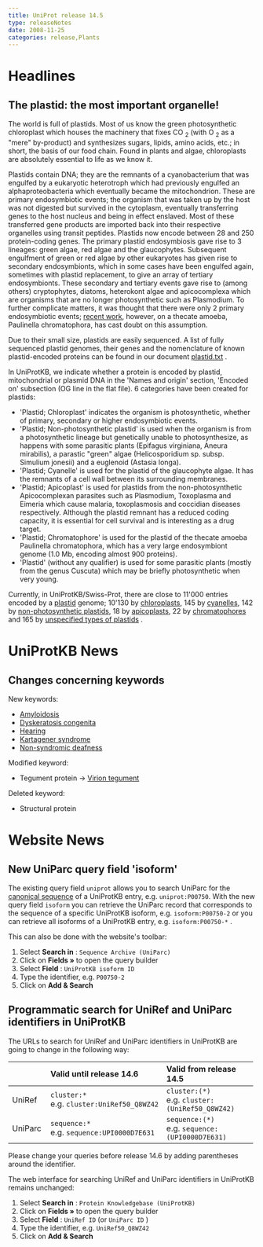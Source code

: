 ```yaml
---
title: UniProt release 14.5
type: releaseNotes
date: 2008-11-25
categories: release,Plants
---
```


# Headlines

## The plastid: the most important organelle!

The world is full of plastids. Most of us know the green photosynthetic chloroplast which houses the machinery that fixes CO <sub>2</sub> (with O <sub>2</sub> as a "mere" by-product) and synthesizes sugars, lipids, amino acids, etc.; in short, the basis of our food chain. Found in plants and algae, chloroplasts are absolutely essential to life as we know it.

Plastids contain DNA; they are the remnants of a cyanobacterium that was engulfed by a eukaryotic heterotroph which had previously engulfed an alphaproteobacteria which eventually became the mitochondrion. These are primary endosymbiotic events; the organism that was taken up by the host was not digested but survived in the cytoplasm, eventually transferring genes to the host nucleus and being in effect enslaved. Most of these transferred gene products are imported back into their respective organelles using transit peptides. Plastids now encode between 28 and 250 protein-coding genes. The primary plastid endosymbiosis gave rise to 3 lineages: green algae, red algae and the glaucophytes. Subsequent engulfment of green or red algae by other eukaryotes has given rise to secondary endosymbionts, which in some cases have been engulfed again, sometimes with plastid replacement, to give an array of tertiary endosymbionts. These secondary and tertiary events gave rise to (among others) cryptophytes, diatoms, heterokont algae and apicocomplexa which are organisms that are no longer photosynthetic such as Plasmodium. To further complicate matters, it was thought that there were only 2 primary endosymbiotic events; [recent work](http://view.ncbi.nlm.nih.gov/pubmed/18356055), however, on a thecate amoeba, Paulinella chromatophora, has cast doubt on this assumption.

Due to their small size, plastids are easily sequenced. A list of fully sequenced plastid genomes, their genes and the nomenclature of known plastid-encoded proteins can be found in our document [plastid.txt](https://www.uniprot.org/docs/plastid) .

In UniProtKB, we indicate whether a protein is encoded by plastid, mitochondrial or plasmid DNA in the 'Names and origin' section, 'Encoded on' subsection (OG line in the flat file). 6 categories have been created for plastids:

- 'Plastid; Chloroplast' indicates the organism is photosynthetic, whether of primary, secondary or higher endosymbiotic events.
- 'Plastid; Non-photosynthetic plastid' is used when the organism is from a photosynthetic lineage but genetically unable to photosynthesize, as happens with some parasitic plants (Epifagus virginiana, Aneura mirabilis), a parastic "green" algae (Helicosporidium sp. subsp. Simulium jonesii) and a euglenoid (Astasia longa).
- 'Plastid; Cyanelle' is used for the plastid of the glaucophyte algae. It has the remnants of a cell wall between its surrounding membranes.
- 'Plastid; Apicoplast' is used for plastids from the non-photosynthetic Apicocomplexan parasites such as Plasmodium, Toxoplasma and Eimeria which cause malaria, toxoplasmosis and coccidian diseases respectively. Although the plastid remnant has a reduced coding capacity, it is essential for cell survival and is interesting as a drug target.
- 'Plastid; Chromatophore' is used for the plastid of the thecate amoeba Paulinella chromatophora, which has a very large endosymbiont genome (1.0 Mb, encoding almost 900 proteins).
- 'Plastid' (without any qualifier) is used for some parasitic plants (mostly from the genus Cuscuta) which may be briefly photosynthetic when very young.

Currently, in UniProtKB/Swiss-Prot, there are close to 11'000 entries encoded by a [plastid](https://www.uniprot.org/uniprotkb?query=organelle:plastid+AND+reviewed:true) genome; 10'130 by [chloroplasts](https://www.uniprot.org/uniprotkb?query=organelle:Chloroplast+AND+reviewed:true), 145 by [cyanelles](https://www.uniprot.org/uniprotkb?query=organelle:Cyanelle+AND+reviewed:true), 142 by [non-photosynthetic plastids](https://www.uniprot.org/uniprotkb?query=organelle:Non-photosynthetic+plastid+AND+reviewed:true), 18 by [apicoplasts](https://www.uniprot.org/uniprotkb?query=organelle:Apicoplast+AND+reviewed:true), 22 by [chromatophores](https://www.uniprot.org/uniprotkb?query=organelle:Chromatophore+AND+reviewed:true) and 165 by [unspecified types of plastids](<https://www.uniprot.org/uniprotkb?query=(organelle:plastid+AND+reviewed:true)+NOT+organelle:Apicoplast+NOT+organelle:Chloroplast+NOT+organelle:Chromatophore+NOT+organelle:Cyanelle+NOT+organelle:Non-photosynthetic+plastid>) .

# UniProtKB News

## Changes concerning keywords

New keywords:

- [Amyloidosis](https://www.uniprot.org/keywords/KW-1008)
- [Dyskeratosis congenita](https://www.uniprot.org/keywords/KW-1011)
- [Hearing](https://www.uniprot.org/keywords/KW-1009)
- [Kartagener syndrome](https://www.uniprot.org/keywords/KW-1012)
- [Non-syndromic deafness](https://www.uniprot.org/keywords/KW-1010)

Modified keyword:

- Tegument protein -&gt; [Virion tegument](https://www.uniprot.org/keywords/KW-0920)

Deleted keyword:

- Structural protein

# Website News

## New UniParc query field 'isoform'

The existing query field `uniprot` allows you to search UniParc for the [canonical sequence](https://www.uniprot.org/help/canonical_and_isoforms) of a UniProtKB entry, e.g. `uniprot:P00750`. With the new query field `isoform` you can retrieve the UniParc record that corresponds to the sequence of a specific UniProtKB isoform, e.g. `isoform:P00750-2` or you can retrieve all isoforms of a UniProtKB entry, e.g. `isoform:P00750-*` .

This can also be done with the website's toolbar:

1.  Select **Search in** : `Sequence Archive (UniParc)`
2.  Click on **Fields »** to open the query builder
3.  Select **Field** : `UniProtKB isoform ID`
4.  Type the identifier, e.g. `P00750-2`
5.  Click on **Add & Search**

## Programmatic search for UniRef and UniParc identifiers in UniProtKB

The URLs to search for UniRef and UniParc identifiers in UniProtKB are going to change in the following way:

<table style="width:99%;"><colgroup><col style="width: 16%" /><col style="width: 40%" /><col style="width: 41%" /></colgroup><thead><tr class="header"><th></th><th style="text-align: left;">Valid until release 14.6</th><th style="text-align: left;">Valid from release 14.5</th></tr></thead><tbody><tr class="odd"><td>UniRef</td><td style="text-align: left;"><code>cluster:*</code><br />
e.g. <code>cluster:UniRef50_Q8WZ42</code></td><td style="text-align: left;"><code>cluster:(*)</code><br />
e.g. <code>cluster:(UniRef50_Q8WZ42)</code></td></tr><tr class="even"><td>UniParc</td><td style="text-align: left;"><code>sequence:*</code><br />
e.g. <code>sequence:UPI0000D7E631</code></td><td style="text-align: left;"><code>sequence:(*)</code><br />
e.g. <code>sequence:(UPI0000D7E631)</code></td></tr></tbody></table>

Please change your queries before release 14.6 by adding parentheses around the identifier.

The web interface for searching UniRef and UniParc identifiers in UniProtKB remains unchanged:

1.  Select **Search in** : `Protein Knowledgebase (UniProtKB)`
2.  Click on **Fields »** to open the query builder
3.  Select **Field** : `UniRef ID` (or `UniParc ID` )
4.  Type the identifier, e.g. `UniRef50_Q8WZ42`
5.  Click on **Add & Search**
